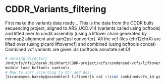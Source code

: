 # CDDR_Variants_filtering
First make the variants data ready...
This is the data from the CDDR bulls sequencing project, aligned to ARS_UCD.v14 (variants called using bcftools) and lifted over to umd3 assembly (using a liftover chain generated by minmap2 alignment and sam2psl converter). 
All the vcf files (chr12chrX) are lifted over (using picard liftovervcf) and combined (using bcftools concat)
Combined vcf variants are given ids (bcftools annotate setID)

```bash
# working directory
/mnt/nfs/nfs1/derek.bickhart/CDDR-project/vcfs/condensed-vcfs/liftover
module load bcftools samtools
# Now to sort according to Chr and pos:
[kiranmayee.bakshy@assembler2 liftover]$ cat <(zcat combinedvcfs_id.gz | grep -B10000 -m1 ^#CHROM) <(bcftools view -H combinedvcfs_id.gz | sort -k1V,1 -k2n,2) | bgzip > combined.ids.sorted.vcf.gz
```

